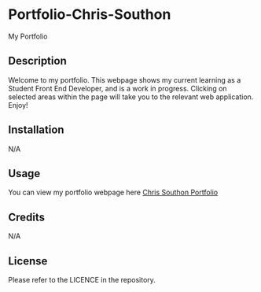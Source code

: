 # Portfolio-Chris-Southon
My Portfolio

## Description
Welcome to my portfolio. This webpage shows my current learning as a Student Front End Developer, and is a work in progress.
Clicking on selected areas within the page will take you to the relevant web application. Enjoy! 
## Installation
N/A
## Usage
You can view my portfolio webpage here [Chris Southon Portfolio]()
## Credits
N/A
## License

Please refer to the LICENCE in the repository.